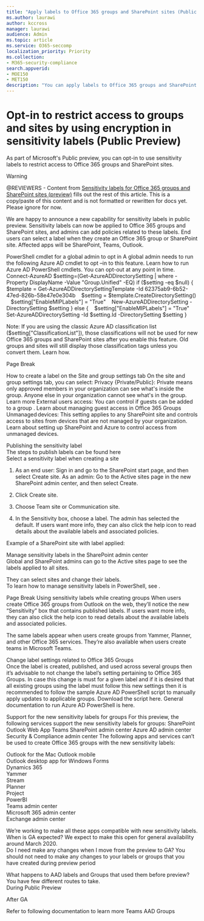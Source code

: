 ```yaml
---
title: "Apply labels to Office 365 groups and SharePoint sites (Public preview) "
ms.author: laurawi
author: kccross
manager: laurawi
audience: Admin
ms.topic: article
ms.service: O365-seccomp
localization_priority: Priority
ms.collection: 
- M365-security-compliance
search.appverid: 
- MOE150
- MET150
description: "You can apply labels to Office 365 groups and SharePoint sites. Sensitivity labels can use encryption to protect groups and sites."
---
```


# Opt-in to restrict access to groups and sites by using encryption in sensitivity labels  (Public Preview)

As part of Microsoft's Public preview, you can opt-in to use sensitivity labels to restrict access to Office 365 groups and SharePoint sites.

> [!WARNING]
> @REVIEWERS - Content from [Sensitivity labels for Office 365 groups and SharePoint sites (preview)](https://microsoft.sharepoint-df.com/:w:/t/CrossPremises/Ecl81il3l19HklBamX9nLdIBnoxNxsp8_9p9uT1iIP1gNQ?e=SDQ8AS) fills out the rest of this article. This is a copy/paste of this content and is not formatted or rewritten for docs yet. Please ignore for now.

We are happy to announce a new capability for sensitivity labels in public preview. Sensitivity labels can now be applied to Office 365 groups and SharePoint sites, and admins can add policies related to these labels. End users can select a label when they create an Office 365 group or SharePoint site. Affected apps will be SharePoint, Teams, Outlook. 

PowerShell cmdlet for a global admin to opt in 
A global admin needs to run the following Azure AD cmdlet to opt –in to this feature. Learn how to run Azure AD PowerShell cmdlets. You can opt-out at any point in time.  
Connect-AzureAD 
$setting=(Get-AzureADDirectorySetting | where -Property DisplayName -Value "Group.Unified" -EQ) 
if ($setting -eq $null) 
{ 
    $template = Get-AzureADDirectorySettingTemplate -Id 62375ab9-6b52-47ed-826b-58e47e0e304b 
    $setting = $template.CreateDirectorySetting() 
    $setting["EnableMIPLabels"] = "True" 
    New-AzureADDirectorySetting -DirectorySetting $setting 
} 
else 
{ 
    $setting["EnableMIPLabels"] = "True" 
    Set-AzureADDirectorySetting -Id $setting.Id -DirectorySetting $setting 
} 
 
Note: If you are using the classic Azure AD classification list ($setting["ClassificationList"]), those classifications will not be used for new Office 365 groups and SharePoint sites after you enable this feature. Old groups and sites will still display those classification tags unless you convert them. Learn how.  
 
Page Break
 
How to create a label on the Site and group settings tab 
On the site and group settings tab, you can select: 
Privacy {Private/Public}:  Private means only approved members in your organization can see what's inside the group. Anyone else in your organization cannot see what's in the group. Learn more 
External users access: You can control if guests can be added to a group . Learn about managing guest access in Office 365 Groups 
Unmanaged devices: This setting applies to any SharePoint site and controls access to sites from devices that are not managed by your organization. Learn about setting up SharePoint and Azure to control access from unmanaged devices.

Publishing the sensitivity label   
The steps to publish labels can be found here  
Select a sensitivity label when creating a site  
1. As an end user: Sign in and go to the SharePoint start page, and then select Create site. 
As an admin: Go to the Active sites page in the new SharePoint admin center, and then select Create.  
2. Click Create site.  
3. Choose Team site or Communication site.  
 
4. In the Sensitivity box, choose a label. The admin has selected the default. If users want more info, they can also click the help icon to read details about the available labels and associated policies. 
 
Example of a SharePoint site with label applied: 
 
Manage sensitivity labels in the SharePoint admin center  
Global and SharePoint admins can go to the Active sites page to see the labels applied to all sites. 

 
They can select sites and change their labels.  
To learn how to manage sensitivity labels in PowerShell, see <link>.

Page Break
Using sensitivity labels while creating groups 
When users create Office 365 groups from Outlook on the web, they’ll notice the new “Sensitivity” box that contains published labels. If users want more info, they can also click the help icon to read details about the available labels and associated policies.  

The same labels appear when users create groups from Yammer, Planner, and other Office 365 services. They’re also available when users create teams in Microsoft Teams.  


 
 
Change label settings related to Office 365 Groups   
Once the label is created, published, and used across several groups then it’s advisable to not change the label’s setting pertaining to Office 365 Groups. In case this change is must for a given label and if it is desired that all existing groups using the label must follow this new settings then it is recommended to follow the sample Azure AD PowerShell script to manually apply updates to applicable groups. Download the script here. General documentation to run Azure AD PowerShell is here. 
 
Support for the new sensitivity labels for groups 
For this preview, the following services support the new sensitivity labels for groups: 
SharePoint 
Outlook Web App 
Teams 
SharePoint admin center 
Azure AD admin center 
Security & Compliance admin center 
The following apps and services can’t be used to create Office 365 groups with the new sensitivity labels: 

Outlook for the Mac 
Outlook mobile  
Outlook desktop app for Windows 
Forms  
Dynamics 365  
Yammer  
Stream  
Planner  
Project  
PowerBI  
Teams admin center  
Microsoft 365 admin center  
Exchange admin center 
 
We’re working to make all these apps compatible with new sensitivity labels.  
When is GA expected? 
We expect to make this open for general availability around March 2020.  
Do I need make any changes when I move from the preview to GA? 
You should not need to make any changes to your labels or groups that you have created during preview period 
 
What happens to AAD labels and Groups that used them before preview? 
You have few different routes to take.  
During Public Preview 
<Sanjoyan to add> 
 
After GA 
<Sanjoyan to add> 
 
Refer to following documentation to learn more 
Teams 
AAD 
Groups

